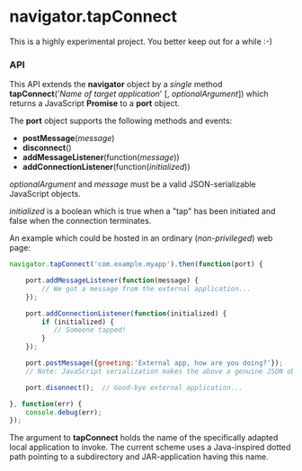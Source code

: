 # navigator.tapConnect

This is a highly experimental project.  You better keep out for a while :-)

### API
This API extends the **navigator** object by a *single* method<br>
**tapConnect**('*Name of target application*' [, *optionalArgument*]) which
returns a JavaScript **Promise** to a **port** object.

The **port** object supports the following methods and events:
* **postMessage**(*message*)
* **disconnect**()
* **addMessageListener**(function(*message*))
* **addConnectionListener**(function(*initialized*))

*optionalArgument* and *message* must be a valid JSON-serializable JavaScript objects.

*initialized* is a boolean which is true when a "tap" has been initiated
and false when the connection terminates.

An example which could be hosted in an ordinary (*non-privileged*) web page:
```javascript
navigator.tapConnect('com.example.myapp').then(function(port) {

    port.addMessageListener(function(message) {
        // We got a message from the external application...
    });

    port.addConnectionListener(function(initialized) {
        if (initialized) {
           // Someone tapped!
        }
    });

    port.postMessage({greeting:'External app, how are you doing?'});
    // Note: JavaScript serialization makes the above a genuine JSON object

    port.disonnect();  // Good-bye external application...

}, function(err) {
    console.debug(err);
});
```
The argument to **tapConnect** holds the name of the specifically adapted local application to invoke.   The current scheme uses a Java-inspired dotted path pointing to a subdirectory and JAR-application having this name.
